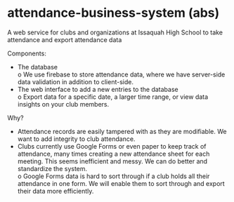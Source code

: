 # attendance-business-system (abs)

A web service for clubs and organizations at Issaquah High School to take attendance and export attendance data <br />

Components: 
-	The database <br />
    o	We use firebase to store attendance data, where we have server-side data validation in addition to client-side. 
-	The web interface to add a new entries to the database <br />
    o	Export data for a specific date, a larger time range, or view data insights on your club members.

Why?
-	Attendance records are easily tampered with as they are modifiable. We want to add integrity to club attendance.
-	Clubs currently use Google Forms or even paper to keep track of attendance, many times creating a new attendance sheet for each meeting. This seems inefficient and messy. We can do better and standardize the system.  <br />
    o	Google Forms data is hard to sort through if a club holds all their attendance in one form. We will enable them to sort through and export their data more efficiently.
